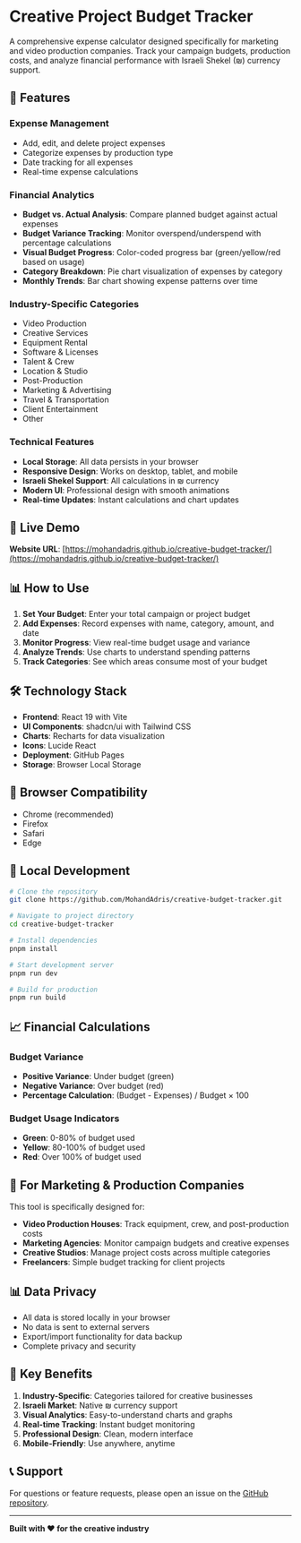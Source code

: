 # Creative Project Budget Tracker

A comprehensive expense calculator designed specifically for marketing and video production companies. Track your campaign budgets, production costs, and analyze financial performance with Israeli Shekel (₪) currency support.

## 🎯 Features

### **Expense Management**
- Add, edit, and delete project expenses
- Categorize expenses by production type
- Date tracking for all expenses
- Real-time expense calculations

### **Financial Analytics**
- **Budget vs. Actual Analysis**: Compare planned budget against actual expenses
- **Budget Variance Tracking**: Monitor overspend/underspend with percentage calculations
- **Visual Budget Progress**: Color-coded progress bar (green/yellow/red based on usage)
- **Category Breakdown**: Pie chart visualization of expenses by category
- **Monthly Trends**: Bar chart showing expense patterns over time

### **Industry-Specific Categories**
- Video Production
- Creative Services
- Equipment Rental
- Software & Licenses
- Talent & Crew
- Location & Studio
- Post-Production
- Marketing & Advertising
- Travel & Transportation
- Client Entertainment
- Other

### **Technical Features**
- **Local Storage**: All data persists in your browser
- **Responsive Design**: Works on desktop, tablet, and mobile
- **Israeli Shekel Support**: All calculations in ₪ currency
- **Modern UI**: Professional design with smooth animations
- **Real-time Updates**: Instant calculations and chart updates

## 🚀 Live Demo

**Website URL**: [https://mohandadris.github.io/creative-budget-tracker/](https://mohandadris.github.io/creative-budget-tracker/)

## 📊 How to Use

1. **Set Your Budget**: Enter your total campaign or project budget
2. **Add Expenses**: Record expenses with name, category, amount, and date
3. **Monitor Progress**: View real-time budget usage and variance
4. **Analyze Trends**: Use charts to understand spending patterns
5. **Track Categories**: See which areas consume most of your budget

## 🛠 Technology Stack

- **Frontend**: React 19 with Vite
- **UI Components**: shadcn/ui with Tailwind CSS
- **Charts**: Recharts for data visualization
- **Icons**: Lucide React
- **Deployment**: GitHub Pages
- **Storage**: Browser Local Storage

## 📱 Browser Compatibility

- Chrome (recommended)
- Firefox
- Safari
- Edge

## 🔧 Local Development

```bash
# Clone the repository
git clone https://github.com/MohandAdris/creative-budget-tracker.git

# Navigate to project directory
cd creative-budget-tracker

# Install dependencies
pnpm install

# Start development server
pnpm run dev

# Build for production
pnpm run build
```

## 📈 Financial Calculations

### Budget Variance
- **Positive Variance**: Under budget (green)
- **Negative Variance**: Over budget (red)
- **Percentage Calculation**: (Budget - Expenses) / Budget × 100

### Budget Usage Indicators
- **Green**: 0-80% of budget used
- **Yellow**: 80-100% of budget used
- **Red**: Over 100% of budget used

## 🎨 For Marketing & Production Companies

This tool is specifically designed for:
- **Video Production Houses**: Track equipment, crew, and post-production costs
- **Marketing Agencies**: Monitor campaign budgets and creative expenses
- **Creative Studios**: Manage project costs across multiple categories
- **Freelancers**: Simple budget tracking for client projects

## 📊 Data Privacy

- All data is stored locally in your browser
- No data is sent to external servers
- Export/import functionality for data backup
- Complete privacy and security

## 🌟 Key Benefits

1. **Industry-Specific**: Categories tailored for creative businesses
2. **Israeli Market**: Native ₪ currency support
3. **Visual Analytics**: Easy-to-understand charts and graphs
4. **Real-time Tracking**: Instant budget monitoring
5. **Professional Design**: Clean, modern interface
6. **Mobile-Friendly**: Use anywhere, anytime

## 📞 Support

For questions or feature requests, please open an issue on the [GitHub repository](https://github.com/MohandAdris/creative-budget-tracker/issues).

---

**Built with ❤️ for the creative industry**
